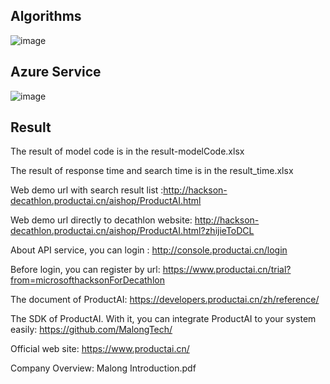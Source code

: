 ## Algorithms

![image](https://github.com/hfengshan/IndustryHack/blob/master/Decathlon/D-2/malong/img/algorithm.png)

## Azure Service

![image](https://github.com/hfengshan/IndustryHack/blob/master/Decathlon/D-2/malong/img/azure.png)

## Result
The result of model code is in the result-modelCode.xlsx

The result of response time and search time is in the result_time.xlsx

Web demo url with search result list :http://hackson-decathlon.productai.cn/aishop/ProductAI.html

Web demo url directly to decathlon website: http://hackson-decathlon.productai.cn/aishop/ProductAI.html?zhijieToDCL

About API service, you can login : http://console.productai.cn/login

Before login, you can register by url: https://www.productai.cn/trial?from=microsofthacksonForDecathlon

The document of ProductAI: https://developers.productai.cn/zh/reference/

The SDK of ProductAI. With it, you can integrate ProductAI to your system easily: https://github.com/MalongTech/

Official web site: https://www.productai.cn/

Company Overview: Malong Introduction.pdf
